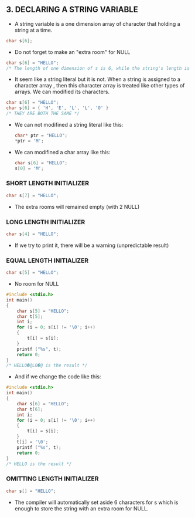 ## 3. DECLARING A STRING VARIABLE
- A string variable is a one dimension array of character that holding a string at a time.
```C
char s[6];
```
- Do not forget to make an "extra room" for NULL
```C
char s[6] = "HELLO";
/* The length of one dimension of s is 6, while the string's length is 5. Because 1 room should be maintained for NULL */
```
- It seem like a string literal but it is not. When a string is assigned to a character array , then this character array is treated like other types of arrays. We can modified its characters.

```C
char s[6] = "HELLO";
char s[6] = { 'H', 'E', 'L', 'L', 'O' }
/* THEY ARE BOTH THE SAME */
```
- We can not modifined a string literal like this:
  ```C
  char* ptr = "HELLO";
  *ptr = 'M';
  ```
- We can modifined a char array like this:
  ```C
  char s[6] = "HELLO";
  s[0] = 'M';
  ```
### SHORT LENGTH INITIALIZER
```C
char s[7] = "HELLO";
```
- The extra rooms will remained empty (with 2 NULL)
### LONG LENGTH INITIALIZER
```C
char s[4] = "HELLO";
```
- If we try to print it, there will be a warning (unpredictable result)
### EQUAL LENGTH INITIALIZER
```C
char s[5] = "HELLO";
```
- No room for NULL
```C
#include <stdio.h>
int main()
{
    char s[5] = "HELLO";
    char t[5];
    int i;
    for (i = 0; s[i] != '\0'; i++)
    {
        t[i] = s[i];
    }
    printf ("%s", t);
    return 0;
}
/* HELLO�@LO�@ is the result */
```
- And if we change the code like this:
```C
#include <stdio.h>
int main()
{
    char s[6] = "HELLO";
    char t[6];
    int i;
    for (i = 0; s[i] != '\0'; i++)
    {
        t[i] = s[i];
    }
    t[i] = '\0';
    printf ("%s", t);
    return 0;
}
/* HELLO is the result */
```
### OMITTING LENGTH INITIALIZER
```C
char s[] = "HELLO";
```
- The compiler will automatically set aside 6 characters for s which is enough to store the string with an extra room for NULL.
